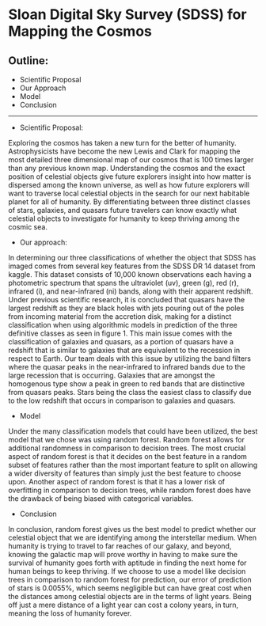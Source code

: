 

# Sloan Digital Sky Survey (SDSS) for Mapping the Cosmos

## Outline:
* Scientific Proposal
* Our Approach
* Model
* Conclusion 

__________________________________________

* Scientific Proposal:

Exploring the cosmos has taken a new turn for the better of humanity. Astrophysicists have become the new Lewis and Clark for mapping the most detailed three dimensional map of our cosmos that is 100 times larger than any previous known map. Understanding the cosmos and the exact position of celestial objects give future explorers insight into how matter is dispersed among the known universe, as well as how future explorers will want to traverse local celestial objects in the search for our next habitable planet for all of humanity. By differentiating between three distinct classes of stars, galaxies, and quasars future travelers can know exactly what celestial objects to investigate for humanity to keep thriving among the cosmic sea. 

* Our approach:

In determining our three classifications of whether the object that SDSS has imaged comes from several key features from the SDSS DR 14 dataset from kaggle. This dataset consists of 10,000 known observations each having a photometric spectrum that spans the ultraviolet (uv), green (g), red (r), infrared (i), and near-infrared (ni) bands, along with their apparent redshift. Under previous scientific research, it is concluded that quasars have the largest redshift as they are black holes with jets pouring out of the poles from incoming material from the accretion disk, making for a distinct classification when using algorithmic models in prediction of the three definitive classes as seen in figure 1. This main issue comes with the classification of galaxies and quasars, as a portion of quasars have a redshift that is similar to galaxies that are equivalent to the recession in respect to Earth. Our team deals with this issue by utilizing the band filters where the quasar peaks in the near-infrared to infrared bands due to the large recession that is occurring. Galaxies that are amongst the homogenous type show a peak in green to red bands that are distinctive from quasars peaks. Stars being the class the easiest class to classify due to the low redshift that occurs in comparison to galaxies and quasars.

* Model

Under the many classification models that could have been utilized, the best model that we chose was using random forest. Random forest allows for additional randomness in comparison to decision trees. The most crucial aspect of random forest is that it decides on the best feature in a random subset of features rather than the most important feature to split on allowing a wider diversity of features than simply just the best feature to choose upon. Another aspect of random forest is that it has a lower risk of overfitting in comparison to decision trees, while random forest does have the drawback of being biased with categorical variables. 


* Conclusion 

In conclusion, random forest gives us the best model to predict whether our celestial object that we are identifying among the interstellar medium. When humanity is trying to travel to far reaches of our galaxy, and beyond, knowing the galactic map will prove worthy in having to make sure the survival of humanity goes forth with aptitude in finding the next home for human beings to keep thriving. If we choose to use a model like decision trees in comparison to random forest for prediction, our error of prediction of stars is 0.0055%, which seems negligible but can have great cost when the distances among celestial objects are in the terms of light years. Being off just a mere distance of a light year can cost a colony years, in turn, meaning the loss of humanity forever. 
